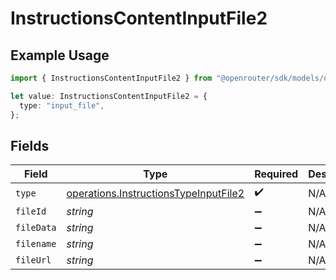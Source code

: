 # InstructionsContentInputFile2

## Example Usage

```typescript
import { InstructionsContentInputFile2 } from "@openrouter/sdk/models/operations";

let value: InstructionsContentInputFile2 = {
  type: "input_file",
};
```

## Fields

| Field                                                                                          | Type                                                                                           | Required                                                                                       | Description                                                                                    |
| ---------------------------------------------------------------------------------------------- | ---------------------------------------------------------------------------------------------- | ---------------------------------------------------------------------------------------------- | ---------------------------------------------------------------------------------------------- |
| `type`                                                                                         | [operations.InstructionsTypeInputFile2](../../models/operations/instructionstypeinputfile2.md) | :heavy_check_mark:                                                                             | N/A                                                                                            |
| `fileId`                                                                                       | *string*                                                                                       | :heavy_minus_sign:                                                                             | N/A                                                                                            |
| `fileData`                                                                                     | *string*                                                                                       | :heavy_minus_sign:                                                                             | N/A                                                                                            |
| `filename`                                                                                     | *string*                                                                                       | :heavy_minus_sign:                                                                             | N/A                                                                                            |
| `fileUrl`                                                                                      | *string*                                                                                       | :heavy_minus_sign:                                                                             | N/A                                                                                            |